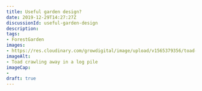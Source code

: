 ```yaml
---
title: Useful garden design?
date: 2019-12-29T14:27:27Z
discussionId: useful-garden-design
description: 
tags: 
- ForestGarden
images: 
- https://res.cloudinary.com/growdigital/image/upload/v1565379356/toad-D729A6B0.jpg
imageAlt:
- Toad crawling away in a log pile
imageCap:
- 
draft: true
---
```


